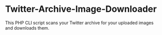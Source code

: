 # Twitter-Archive-Image-Downloader
This PHP CLI script scans your Twitter archive for your uploaded images and downloads them.
